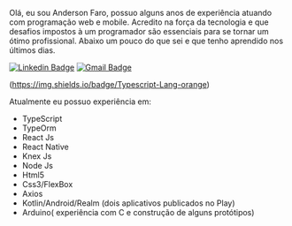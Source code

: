 Olá, eu sou Anderson Faro, possuo alguns anos de experiência atuando com programação web e mobile. Acredito na força da tecnologia e que desafios impostos à um programador são essenciais para se tornar um ótimo profissional. Abaixo um pouco do que sei e que tenho aprendido nos últimos dias. 

[![Linkedin Badge](https://img.shields.io/badge/Linkedin-network-blue)](https://www.linkedin.com/in/faroanderson/) [![Gmail Badge](https://img.shields.io/badge/Gmail-email-green)](mailto:faro.anderson@gmail.com) 

(https://img.shields.io/badge/Typescript-Lang-orange)

Atualmente eu possuo experiência em:

* TypeScript
* TypeOrm
* React Js
* React Native
* Knex Js
* Node Js
* Html5
* Css3/FlexBox
* Axios
* Kotlin/Android/Realm (dois aplicativos publicados no Play)
* Arduino( experiência com C e construção de alguns protótipos)
